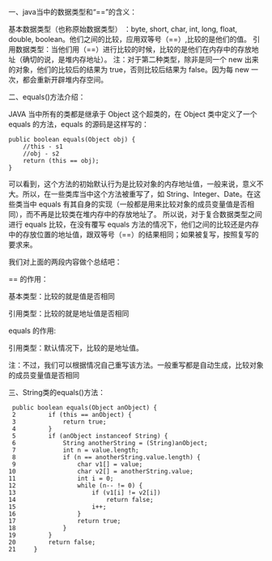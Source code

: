 一、java当中的数据类型和“==”的含义：

基本数据类型（也称原始数据类型） ：byte, short, char, int, long, float, double, boolean。他们之间的比较，应用双等号（==）,比较的是他们的值。
引用数据类型：当他们用（==）进行比较的时候，比较的是他们在内存中的存放地址（确切的说，是堆内存地址）。
注：对于第二种类型，除非是同一个 new 出来的对象，他们的比较后的结果为 true，否则比较后结果为 false。因为每 new 一次，都会重新开辟堆内存空间。

 

二、equals()方法介绍：

JAVA 当中所有的类都是继承于 Object 这个超类的，在 Object 类中定义了一个 equals 的方法，equals 的源码是这样写的：

```
public boolean equals(Object obj) {
    //this - s1
    //obj - s2
    return (this == obj);
}
```

可以看到，这个方法的初始默认行为是比较对象的内存地址值，一般来说，意义不大。所以，在一些类库当中这个方法被重写了，如 String、Integer、Date。在这些类当中 equals 有其自身的实现（一般都是用来比较对象的成员变量值是否相同），而不再是比较类在堆内存中的存放地址了。
所以说，对于复合数据类型之间进行 equals 比较，在没有覆写 equals 方法的情况下，他们之间的比较还是内存中的存放位置的地址值，跟双等号（==）的结果相同；如果被复写，按照复写的要求来。

我们对上面的两段内容做个总结吧：

== 的作用：

基本类型：比较的就是值是否相同

引用类型：比较的就是地址值是否相同

equals 的作用:

引用类型：默认情况下，比较的是地址值。

注：不过，我们可以根据情况自己重写该方法。一般重写都是自动生成，比较对象的成员变量值是否相同

三、String类的equals()方法：

```
 public boolean equals(Object anObject) {
 2         if (this == anObject) {
 3             return true;
 4         }
 5         if (anObject instanceof String) {
 6             String anotherString = (String)anObject;
 7             int n = value.length;
 8             if (n == anotherString.value.length) {
 9                 char v1[] = value;
10                 char v2[] = anotherString.value;
11                 int i = 0;
12                 while (n-- != 0) {
13                     if (v1[i] != v2[i])
14                         return false;
15                     i++;
16                 }
17                 return true;
18             }
19         }
20         return false;
21     }
```